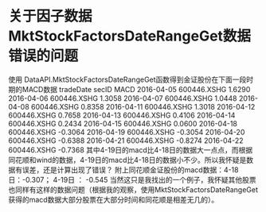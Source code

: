 # 关于因子数据MktStockFactorsDateRangeGet数据错误的问题

 使用 DataAPI.MktStockFactorsDateRangeGet函数得到金证股份在下面一段时期的MACD数据
 tradeDate   secID      MACD
2016-04-05  600446.XSHG  1.6290
2016-04-06  600446.XSHG  1.3058
2016-04-07  600446.XSHG  1.0448
2016-04-08  600446.XSHG  0.8358
2016-04-11  600446.XSHG  1.3018
2016-04-12  600446.XSHG  0.7658
2016-04-13  600446.XSHG  0.4106
2016-04-14  600446.XSHG  0.2434
2016-04-15  600446.XSHG  0.0600
2016-04-18  600446.XSHG -0.3064
2016-04-19  600446.XSHG -0.3054
2016-04-20  600446.XSHG -0.6388
2016-04-21  600446.XSHG -0.8274
2016-04-22  600446.XSHG -0.7368
其中4-19日的macd比4-18日的数据大一点点，而根据同花顺和wind的数据，4-19日的macd比4-18日的数据小不少。所以我怀疑是数据有误差，还是计算出现了错误？
附上同花顺金证股份的macd数据：4-18日：-0.307； 4-19日 ： -0.545
当然这只是我找出的一个例子，我怀疑其他股票也同样有这样的数据问题（根据我的观察，使用MktStockFactorsDateRangeGet获得的macd数据大部分股票在大部分时间和同花顺是相差无几的）。


